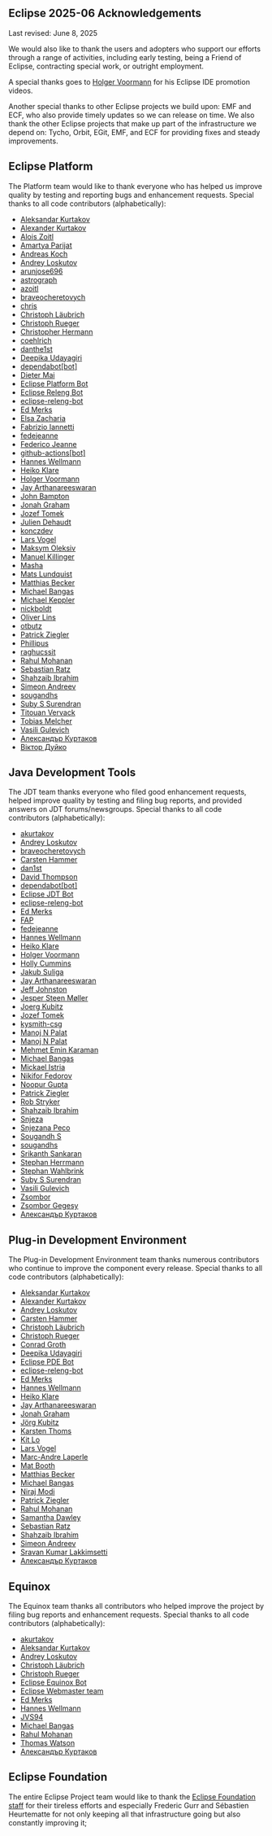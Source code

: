 ## Eclipse 2025-06 Acknowledgements

Last revised: June 8, 2025

We would also like to thank the users and adopters who support our efforts through a range of activities, including early testing, being a Friend of Eclipse, contracting special work, or outright employment.

A special thanks goes to [Holger Voormann](https://github.com/howlger/) for his Eclipse IDE promotion videos.

Another special thanks to other Eclipse projects we build upon: EMF and ECF, who also provide timely updates so we can release on time.
We also thank the other Eclipse projects that make up part of the infrastructure we depend on: Tycho, Orbit, EGit, EMF, and ECF for providing fixes and steady improvements.

## Eclipse Platform

The Platform team would like to thank everyone who has helped us improve quality by testing and reporting bugs and enhancement requests.
Special thanks to all code contributors (alphabetically):
<!-- START: eclipse-platform contributors -->
- [Aleksandar Kurtakov](https://github.com/akurtakov)
- [Alexander Kurtakov](https://github.com/akurtakov)
- [Alois Zoitl](https://github.com/azoitl)
- [Amartya Parijat](https://github.com/amartya4256)
- [Andreas Koch](https://github.com/akoch-yatta)
- [Andrey Loskutov](https://github.com/iloveeclipse)
- [arunjose696](https://github.com/arunjose696)
- [astrograph](https://github.com/astrograph)
- [azoitl](https://github.com/azoitl)
- [braveocheretovych](https://github.com/braveocheretovych)
- [chris](https://github.com/chrst4)
- [Christoph Läubrich](https://github.com/laeubi)
- [Christoph Rueger](https://github.com/chrisrueger)
- [Christopher Hermann](https://github.com/Christopher-Hermann)
- [coehlrich](https://github.com/coehlrich)
- [danthe1st](https://github.com/danthe1st)
- [Deepika Udayagiri](https://github.com/deepika-u)
- [dependabot[bot]](https://github.com/apps/dependabot)
- [Dieter Mai](https://github.com/DieterMai)
- [Eclipse Platform Bot](https://github.com/eclipse-platform-bot)
- [Eclipse Releng Bot](https://github.com/eclipse-releng-bot)
- [eclipse-releng-bot](https://github.com/eclipse-releng-bot)
- [Ed Merks](https://github.com/merks)
- [Elsa Zacharia](https://github.com/elsazac)
- [Fabrizio Iannetti](https://github.com/fabrizioiannetti)
- [fedejeanne](https://github.com/fedejeanne)
- [Federico Jeanne](https://github.com/fedejeanne)
- [github-actions[bot]](https://github.com/apps/github-actions)
- [Hannes Wellmann](https://github.com/HannesWell)
- [Heiko Klare](https://github.com/HeikoKlare)
- [Holger Voormann](https://github.com/howlger)
- [Jay Arthanareeswaran](https://github.com/jarthana)
- [John Bampton](https://github.com/jbampton)
- [Jonah Graham](https://github.com/jonahgraham)
- [Jozef Tomek](https://github.com/RedeemerSK)
- [Julien Dehaudt](https://github.com/JDESTM)
- [konczdev](https://github.com/konczdev)
- [Lars Vogel](https://github.com/vogella)
- [Maksym Oleksiv](https://github.com/mmx85)
- [Manuel Killinger](https://github.com/killingerm)
- [Masha](https://github.com/Marechka)
- [Mats Lundquist](https://github.com/selundqma)
- [Matthias Becker](https://github.com/BeckerWdf)
- [Michael Bangas](https://github.com/Michael5601)
- [Michael Keppler](https://github.com/Bananeweizen)
- [nickboldt](https://github.com/nickboldt)
- [Oliver Lins](https://github.com/p-O-q)
- [otbutz](https://github.com/otbutz)
- [Patrick Ziegler](https://github.com/ptziegler)
- [Phillipus](https://github.com/Phillipus)
- [raghucssit](https://github.com/raghucssit)
- [Rahul Mohanan](https://github.com/MohananRahul)
- [Sebastian Ratz](https://github.com/sratz)
- [Shahzaib Ibrahim](https://github.com/ShahzaibIbrahim)
- [Simeon Andreev](https://github.com/trancexpress)
- [sougandhs](https://github.com/SougandhS)
- [Suby S Surendran](https://github.com/subyssurendran666)
- [Titouan Vervack](https://github.com/tivervac)
- [Tobias Melcher](https://github.com/tobias-melcher)
- [Vasili Gulevich](https://github.com/basilevs)
- [Александър Куртаков](https://github.com/akurtakov)
- [Віктор Дуйко](https://github.com/bravesasha)
<!-- END:   eclipse-platform contributors -->

## Java Development Tools

The JDT team thanks everyone who filed good enhancement requests, helped improve quality by testing and filing bug reports, and provided answers on JDT forums/newsgroups.
Special thanks to all code contributors (alphabetically):
<!-- START: eclipse-jdt contributors -->
- [akurtakov](https://github.com/akurtakov)
- [Andrey Loskutov](https://github.com/iloveeclipse)
- [braveocheretovych](https://github.com/braveocheretovych)
- [Carsten Hammer](https://github.com/carstenartur)
- [dan1st](https://github.com/danthe1st)
- [David Thompson](https://github.com/datho7561)
- [dependabot[bot]](https://github.com/apps/dependabot)
- [Eclipse JDT Bot](https://github.com/eclipse-jdt-bot)
- [eclipse-releng-bot](https://github.com/eclipse-releng-bot)
- [Ed Merks](https://github.com/merks)
- [FAP](https://github.com/fapdash)
- [fedejeanne](https://github.com/fedejeanne)
- [Hannes Wellmann](https://github.com/HannesWell)
- [Heiko Klare](https://github.com/HeikoKlare)
- [Holger Voormann](https://github.com/howlger)
- [Holly Cummins](https://github.com/holly-cummins)
- [Jakub Suliga](https://github.com/jakub-suliga)
- [Jay Arthanareeswaran](https://github.com/jarthana)
- [Jeff Johnston](https://github.com/jjohnstn)
- [Jesper Steen Møller](https://github.com/jespersm)
- [Joerg Kubitz](https://github.com/EcljpseB0T)
- [Jozef Tomek](https://github.com/RedeemerSK)
- [kysmith-csg](https://github.com/kysmith-csg)
- [Manoj  N Palat](https://github.com/mpalat)
- [Manoj N Palat](https://github.com/mpalat)
- [Mehmet Emin Karaman](https://github.com/mehmet-karaman)
- [Michael Bangas](https://github.com/Michael5601)
- [Mickael Istria](https://github.com/mickaelistria)
- [Nikifor Fedorov](https://github.com/zelenyhleb)
- [Noopur Gupta](https://github.com/noopur2507)
- [Patrick Ziegler](https://github.com/ptziegler)
- [Rob Stryker](https://github.com/robstryker)
- [Shahzaib Ibrahim](https://github.com/ShahzaibIbrahim)
- [Snjeza](https://github.com/snjeza)
- [Snjezana Peco](https://github.com/snjeza)
- [Sougandh S](https://github.com/SougandhS)
- [sougandhs](https://github.com/SougandhS)
- [Srikanth Sankaran](https://github.com/srikanth-sankaran)
- [Stephan Herrmann](https://github.com/stephan-herrmann)
- [Stephan Wahlbrink](https://github.com/wahlbrink)
- [Suby S Surendran](https://github.com/subyssurendran666)
- [Vasili Gulevich](https://github.com/basilevs)
- [Zsombor](https://github.com/gzsombor)
- [Zsombor Gegesy](https://github.com/gzsombor)
- [Александър Куртаков](https://github.com/akurtakov)
<!-- END:   eclipse-jdt contributors -->

## Plug-in Development Environment

The Plug-in Development Environment team thanks numerous contributors who continue to improve the component every release.
Special thanks to all code contributors (alphabetically):
<!-- START: eclipse-pde contributors -->
- [Aleksandar Kurtakov](https://github.com/akurtakov)
- [Alexander Kurtakov](https://github.com/akurtakov)
- [Andrey Loskutov](https://github.com/iloveeclipse)
- [Carsten Hammer](https://github.com/carstenartur)
- [Christoph Läubrich](https://github.com/laeubi)
- [Christoph Rueger](https://github.com/chrisrueger)
- [Conrad Groth](https://github.com/ConradGroth)
- [Deepika Udayagiri](https://github.com/deepika-u)
- [Eclipse PDE Bot](https://github.com/eclipse-pde-bot)
- [eclipse-releng-bot](https://github.com/eclipse-releng-bot)
- [Ed Merks](https://github.com/merks)
- [Hannes Wellmann](https://github.com/HannesWell)
- [Heiko Klare](https://github.com/HeikoKlare)
- [Jay Arthanareeswaran](https://github.com/jarthana)
- [Jonah Graham](https://github.com/jonahgraham)
- [Jörg Kubitz](https://github.com/EcljpseB0T)
- [Karsten Thoms](https://github.com/eCemetery)
- [Kit Lo](https://github.com/kitlo)
- [Lars Vogel](https://github.com/vogella)
- [Marc-Andre Laperle](https://github.com/MarkZ3)
- [Mat Booth](https://github.com/mbooth101)
- [Matthias Becker](https://github.com/BeckerWdf)
- [Michael Bangas](https://github.com/Michael5601)
- [Niraj Modi](https://github.com/niraj-modi)
- [Patrick Ziegler](https://github.com/ptziegler)
- [Rahul Mohanan](https://github.com/MohananRahul)
- [Samantha Dawley](https://github.com/SDawley)
- [Sebastian Ratz](https://github.com/sratz)
- [Shahzaib Ibrahim](https://github.com/ShahzaibIbrahim)
- [Simeon Andreev](https://github.com/trancexpress)
- [Sravan Kumar Lakkimsetti](https://github.com/sravanlakkimsetti)
- [Александър Куртаков](https://github.com/akurtakov)
<!-- END:   eclipse-pde contributors -->

## Equinox

The Equinox team thanks all contributors who helped improve the project by filing bug reports and enhancement requests.
Special thanks to all code contributors (alphabetically): 
<!-- START: eclipse-equinox contributors -->
- [akurtakov](https://github.com/akurtakov)
- [Aleksandar Kurtakov](https://github.com/akurtakov)
- [Andrey Loskutov](https://github.com/iloveeclipse)
- [Christoph Läubrich](https://github.com/laeubi)
- [Christoph Rueger](https://github.com/chrisrueger)
- [Eclipse Equinox Bot](https://github.com/eclipse-equinox-bot)
- [Eclipse Webmaster team](https://github.com/eclipsewebmaster)
- [Ed Merks](https://github.com/merks)
- [Hannes Wellmann](https://github.com/HannesWell)
- [JVS94](https://github.com/JVS94)
- [Michael Bangas](https://github.com/Michael5601)
- [Rahul Mohanan](https://github.com/MohananRahul)
- [Thomas Watson](https://github.com/tjwatson)
- [Александър Куртаков](https://github.com/akurtakov)
<!-- END:   eclipse-equinox contributors -->

## Eclipse Foundation

The entire Eclipse Project team would like to thank the [Eclipse Foundation staff](https://www.eclipse.org/org/foundation/staff/) for their tireless efforts and especially
Frederic Gurr and Sébastien Heurtematte for not only keeping all that infrastructure going but also constantly improving it;
